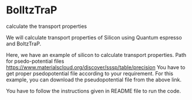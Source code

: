 # BolltzTraP
calculate the transport properties

We will calculate transport properties of Silicon using Quantum espresso and BoltzTraP.

Here, we have an example of silicon to calculate transport properties.
Path for psedo-potential files
https://www.materialscloud.org/discover/sssp/table/precision
You have to get proper psedopotential file according to your requirement. For this example, you can download the pseudopotential file from the above link.

You have to follow the instructions given in README file to run the code.

